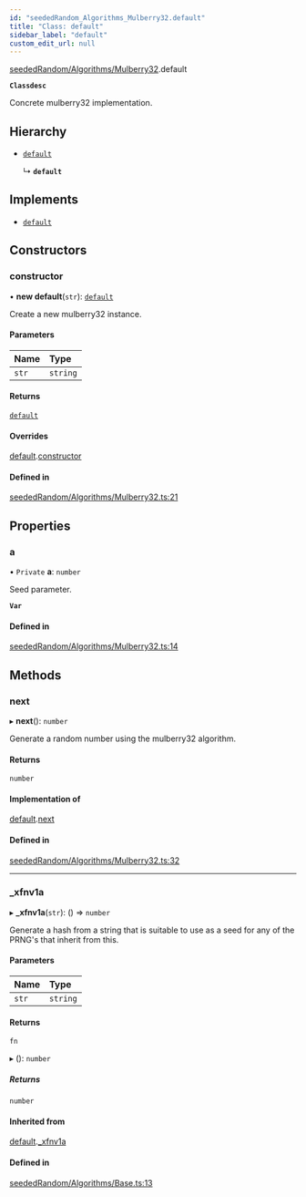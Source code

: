```yaml
---
id: "seededRandom_Algorithms_Mulberry32.default"
title: "Class: default"
sidebar_label: "default"
custom_edit_url: null
---
```


[seededRandom/Algorithms/Mulberry32](../modules/seededRandom_Algorithms_Mulberry32.md).default

**`Classdesc`**

Concrete mulberry32 implementation.

## Hierarchy

- [`default`](seededRandom_Algorithms_Base.default.md)

  ↳ **`default`**

## Implements

- [`default`](../interfaces/seededRandom_Algorithm.default.md)

## Constructors

### constructor

• **new default**(`str`): [`default`](seededRandom_Algorithms_Mulberry32.default.md)

Create a new mulberry32 instance.

#### Parameters

| Name | Type |
| :------ | :------ |
| `str` | `string` |

#### Returns

[`default`](seededRandom_Algorithms_Mulberry32.default.md)

#### Overrides

[default](seededRandom_Algorithms_Base.default.md).[constructor](seededRandom_Algorithms_Base.default.md#constructor)

#### Defined in

[seededRandom/Algorithms/Mulberry32.ts:21](https://github.com/lucasdamianjohnson/DivineVoxelEngine/blob/596fa7391478620ed460dfb4856ff0a763b91c49/divinestar/rng/src/seededRandom/Algorithms/Mulberry32.ts#L21)

## Properties

### a

• `Private` **a**: `number`

Seed parameter.

**`Var`**

#### Defined in

[seededRandom/Algorithms/Mulberry32.ts:14](https://github.com/lucasdamianjohnson/DivineVoxelEngine/blob/596fa7391478620ed460dfb4856ff0a763b91c49/divinestar/rng/src/seededRandom/Algorithms/Mulberry32.ts#L14)

## Methods

### next

▸ **next**(): `number`

Generate a random number using the mulberry32 algorithm.

#### Returns

`number`

#### Implementation of

[default](../interfaces/seededRandom_Algorithm.default.md).[next](../interfaces/seededRandom_Algorithm.default.md#next)

#### Defined in

[seededRandom/Algorithms/Mulberry32.ts:32](https://github.com/lucasdamianjohnson/DivineVoxelEngine/blob/596fa7391478620ed460dfb4856ff0a763b91c49/divinestar/rng/src/seededRandom/Algorithms/Mulberry32.ts#L32)

___

### \_xfnv1a

▸ **_xfnv1a**(`str`): () => `number`

Generate a hash from a string that is suitable to use as a seed for any
of the PRNG's that inherit from this.

#### Parameters

| Name | Type |
| :------ | :------ |
| `str` | `string` |

#### Returns

`fn`

▸ (): `number`

##### Returns

`number`

#### Inherited from

[default](seededRandom_Algorithms_Base.default.md).[_xfnv1a](seededRandom_Algorithms_Base.default.md#_xfnv1a)

#### Defined in

[seededRandom/Algorithms/Base.ts:13](https://github.com/lucasdamianjohnson/DivineVoxelEngine/blob/596fa7391478620ed460dfb4856ff0a763b91c49/divinestar/rng/src/seededRandom/Algorithms/Base.ts#L13)
